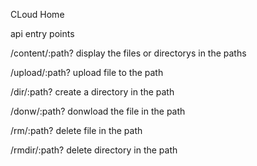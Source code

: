 CLoud Home


api entry points

/content/:path?
display the files or directorys in the paths

/upload/:path?
upload file to the path 

/dir/:path?
create a directory in the path

/donw/:path?
donwload the file in the path

/rm/:path?
delete file in the path

/rmdir/:path?
delete directory in the path

